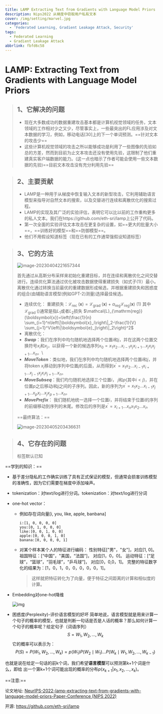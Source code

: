 ```yaml
---
title: LAMP Extracting Text from Gradients with Language Model Priors
description: Nips2022 从梯度中窃取用户私有文本
cover: /img/setting/marvel.jpg
categories:
  - 'Federated Learning, Gradient Leakage Attack, Security'
tags:
  - Federated Learning
  - Gradient Leakage Attack
abbrlink: fbfd6c58
---
```


# LAMP: Extracting Text from Gradients with Language Model Priors

> ## 1、它解决的问题
>
> - 现在大多数成功的数据重建攻击基本都是计算机视觉领域的任务，文本领域的工作相对少之又少，尽管事实上，一些最突出的FL应用涉及对文本数据的学习，例如，移动电话[30]上的下一个单词预测。==针对文本的攻击少==
> - 这些计算机视觉领域的攻击之所以能够成功是利用了一些图像的先验如总的方差，然而到目前为止文本攻击还没有使用先验，这限制了他们重建真实客户端数据的能力。(这一点也暗示了作者可能会使用一些文本数据的先验)==目前文本攻击没有充分利用先验==



>## 2、主要贡献
>
>- LAMP是一种用于从梯度中恢复输入文本的新型攻击，它利用辅助语言模型来指导对自然文本的搜索，以及交替进行连续和离散优化的搜索过程。
>- LAMP的实现及其广泛的实验评估，表明它可以比以前的工作重构更多的私人文本。我们在https://github.com/eth-sri/lamp上公开了代码。
>- 第一次全面的实验评估文本攻击在更复杂的设置，如==更大的批量大小==，==训练好的模型==和==防御模型==。
>- 他们不用假设知道标签（现在已有的工作通常强假设知道标签）



>## 3、它的方法
>
>![image-20230404221657344](https://cdn.jsdelivr.net/gh/SuperX612/picgodemo/img/202304061512295.png)
>
>首先通过从高斯分布采样来初始化重建目标，并在连续和离散优化之间交替进行。连续优化算法通过优化被攻击数据使得重建损失（如式子(1)）最小。离散优化通过转换当前最优的重建数据形成候选，并根据重建损失和困惑度的组合(由辅助语言模型(例如GPT-2)测量)选择最佳候选。
>
>- 连续优化：
>  重建损失：$\mathcal{L}_{\text {rec }}(\boldsymbol{x})=\mathcal{L}_{\text {grad }}(\boldsymbol{x})+\alpha_{\mathrm{reg}} \mathcal{L}_{\mathrm{reg}}(\boldsymbol{x})$ 	(1)
>   其中$\mathcal{L}_{\text {grad }}()$通常是指$L_{1}$或者$L_{2}$损失
>   $\mathcal{L}_{\mathrm{reg}}(\boldsymbol{x})=\left(\frac{1}{n} \sum_{i=1}^n\left\|\boldsymbol{x}_i\right\|_2-\frac{1}{V} \sum_{j=1}^V\left\|\boldsymbol{e}_j\right\|_2\right)^2$
>- 离散优化：
>  - ***Swap***：我们在序列中均匀随机地选择两个位置$i$和$j$，并在这两个位置交换符号$x_{i}$和$x_{j}$，以获得一个新的候选序列$x_{0}=x_{1}x_{2}...x_{i-1}x_{j}x_{i+1}...x_{j}x_{i}x_{j+1}...x_{n}$。\
>  - ***MoveToken***：类似地，我们在序列中均匀随机地选择两个位置$i$和$j$，并将token $x_{i}$移动到序列中位置$j$的后面，从而得到${x}^{\prime}=x_{1}x_{2}...x_{i-1}x_{i+1}...x_{j-1}x_{j}x_{i}x_{j+1}...x_{n}$。
>  - ***MoveSubseq***：我们均匀随机地选择三个位置$i$， $j$和$p$(其中$i<j$)，并在位置$p$之后移动$i$和$j$之间的子序列。因此，新的序列为${x}^{\prime}={x}_1 {x}_2 \ldots {x}_{i-1} {x}_{j+1} \ldots {x}_p {x}_i \ldots {x}_j {x}_{p+1} \ldots {x}_n$。
>  - ***MovePrefix***： 我们随机地统一选择一个位置$i$，并将结束于位置$i$的序列的前缀移动到序列的末尾。修改后的序列是${x}^{\prime}={x}_{i+1} \ldots {x}_{n} {x}_1 {x}_2 \ldots {x}_i$。
>
>==最终算法：==
>
>![image-20230405203436631](https://cdn.jsdelivr.net/gh/SuperX612/picgodemo/img/202304072125954.png)



>## 4、它存在的问题
>
>标签默认已知
>
>



==学到的知识：==

- 基于差分隐私的工作确实训练了具有正式保证的模型，但通常会损害训练模型的准确性，因为它们需要在梯度中添加噪声。

- tokenization：对text/log进行分词。tokenization：对text/log进行分词

- one-hot vector：

  - 例如存在词向量[i, you, like, apple, banbana]

    ```
    i:[1, 0, 0, 0, 0]
    you:[0, 1, 0, 0, 0]
    like:[0, 0, 1, 0, 0]
    apple:[0, 0, 0, 1, 0]
    banana:[0, 0, 0, 0, 1]
    ```

  - 对某个样本某个人的特征进行编码：
    性别特征["男"，"女"]，对应[1, 0]。
    祖国特征：[“中国”，"美国，“法国”]， 对应[1，0，0]。
    运动特征：[“足球”，“篮球”，“羽毛球”，“乒乓球”]， 对应[0，0,0，1]。
    完整的特征数字化的结果为：[1，0，1，0，0，0，0，0，1]。

    > 这样就把特征转化为了向量，便于特征之间距离的计算和相似度的计算。

- Embedding对one-hot降维

  ![img](https://pic4.zhimg.com/v2-f28e9751177b9e1ab389edebe1f3261b_r.jpg)

- 困惑度(Perplexity)-评价语言模型的好坏
  简单地说，语言模型就是用来计算一个句子的概率的模型，也就是判断一句话是否是人话的概率？那么如何计算一个句子的概率呢？给定句子（词语序列）
  $$
  S=W_1, W_2, \ldots, W_k
  $$
  它的概率可以表示为：
  $$
  P(S)=P\left(W_1, W_2, \ldots, W_k\right)=p\left(W_1\right) P\left(W_2 \mid W_1\right) \ldots P\left(W_k \mid W_1, W_2, \ldots, W_{k-1}\right)
  $$

​		也就是说在给定一句话的前k个词，我们希望**语言模型**可以预测第k+1个词是什么，即给		出一个第k+1个词可能出现的概率的分布$p(x_{k+1}|x_{1},x_{2}, ..., x_{k})$。



==注意:==

论文地址: [NeurIPS-2022-lamp-extracting-text-from-gradients-with-language-model-priors-Paper-Conference (NIPS 2022)](https://openreview.net/forum?id=6iqd9JAVR1z)

开源: https://github.com/eth-sri/lamp

